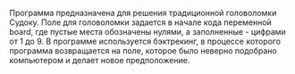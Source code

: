 Программа предназначена для решения традиционной головоломки Судоку.
Поле для головоломки задается в начале кода переменной board, где пустые места обозначены нулями, а заполненные - цифрами от 1 до 9.
В программе используется бэктрекинг, в процессе которого программа возвращается на поле, которое было неверно подобрано компьютером и делает новое предположение.
